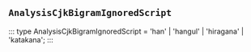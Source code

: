 ## `AnalysisCjkBigramIgnoredScript`
:::
type AnalysisCjkBigramIgnoredScript = 'han' | 'hangul' | 'hiragana' | 'katakana';
:::
